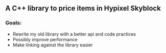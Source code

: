 ## A C++ library to price items in Hypixel Skyblock

### Goals:
- Rewrite my old library with a better api and code practices
- Possibly improve performance
- Make linking against the library easier
